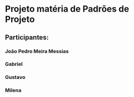 # Projeto matéria de Padrões de Projeto
## Participantes:
### João Pedro Meira Messias
### Gabriel
### Gustavo
### Milena
